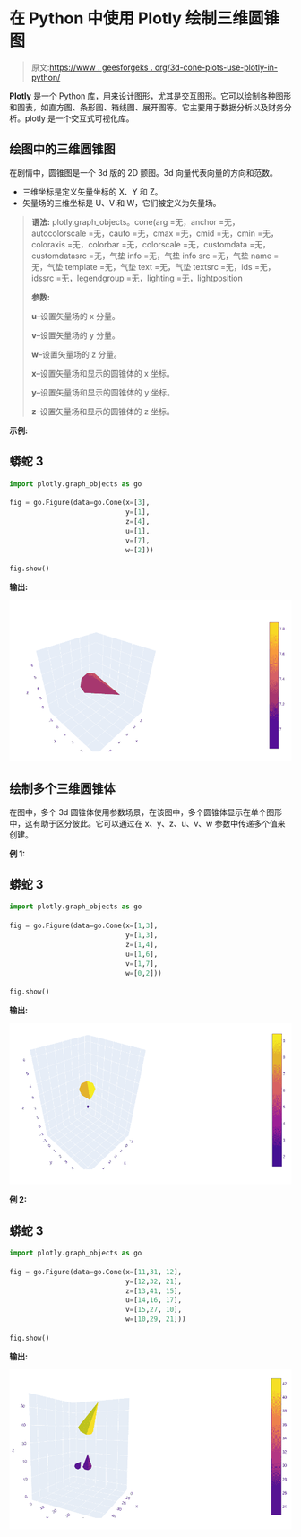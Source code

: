 # 在 Python 中使用 Plotly 绘制三维圆锥图

> 原文:[https://www . geesforgeks . org/3d-cone-plots-use-plotly-in-python/](https://www.geeksforgeeks.org/3d-cone-plots-using-plotly-in-python/)

**Plotly** 是一个 Python 库，用来设计图形，尤其是交互图形。它可以绘制各种图形和图表，如直方图、条形图、箱线图、展开图等。它主要用于数据分析以及财务分析。plotly 是一个交互式可视化库。

## 绘图中的三维圆锥图

在剧情中，圆锥图是一个 3d 版的 2D 颤图。3d 向量代表向量的方向和范数。

*   三维坐标是定义矢量坐标的 X、Y 和 Z。
*   矢量场的三维坐标是 U、V 和 W，它们被定义为矢量场。

> **语法:** plotly.graph_objects。cone(arg =无，anchor =无，autocolorscale =无，cauto =无，cmax =无，cmid =无，cmin =无，coloraxis =无，colorbar =无，colorscale =无，customdata =无，customdatasrc =无，气垫 info =无，气垫 info src =无，气垫 name =无，气垫 template =无，气垫 text =无，气垫 textsrc =无，ids =无，idssrc =无，legendgroup =无，lighting =无，lightposition
> 
> **参数:**
> 
> **u**–设置矢量场的 x 分量。
> 
> **v**–设置矢量场的 y 分量。
> 
> **w**–设置矢量场的 z 分量。
> 
> **x**–设置矢量场和显示的圆锥体的 x 坐标。
> 
> **y**–设置矢量场和显示的圆锥体的 y 坐标。
> 
> **z**–设置矢量场和显示的圆锥体的 z 坐标。

**示例:**

## 蟒蛇 3

```py
import plotly.graph_objects as go

fig = go.Figure(data=go.Cone(x=[3],
                             y=[1],
                             z=[4],
                             u=[1],
                             v=[7],
                             w=[2]))

fig.show()
```

**输出:**

![](img/1a501444ee56fa55b031c0dff1c6db29.png)

## 绘制多个三维圆锥体

在图中，多个 3d 圆锥体使用参数场景，在该图中，多个圆锥体显示在单个图形中，这有助于区分彼此。它可以通过在 x、y、z、u、v、w 参数中传递多个值来创建。

**例 1:**

## 蟒蛇 3

```py
import plotly.graph_objects as go

fig = go.Figure(data=go.Cone(x=[1,3], 
                             y=[1,3],
                             z=[1,4],
                             u=[1,6],
                             v=[1,7],
                             w=[0,2]))

fig.show()
```

**输出:**

![](img/080082e4005c27ce79cdb1974ed1f213.png)

**例 2:**

## 蟒蛇 3

```py
import plotly.graph_objects as go

fig = go.Figure(data=go.Cone(x=[11,31, 12], 
                             y=[12,32, 21],
                             z=[13,41, 15],
                             u=[14,16, 17],
                             v=[15,27, 10],
                             w=[10,29, 21]))

fig.show()
```

**输出:**

![](img/9c8b86d458a6be9e08318dea3c7c8bbf.png)